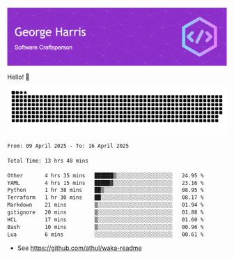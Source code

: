 ![img](./assets/github-header.png)

Hello! :wave:

<div align="center">
  <img  src="https://raw.githubusercontent.com/1999AZZAR/1999AZZAR/readme/resources/grid-snake.svg" alt="snake" />
</div>

<!--START_SECTION:waka-->

```txt
From: 09 April 2025 - To: 16 April 2025

Total Time: 13 hrs 48 mins

Other       4 hrs 35 mins   ██████▒░░░░░░░░░░░░░░░░░░   24.95 %
YAML        4 hrs 15 mins   █████▓░░░░░░░░░░░░░░░░░░░   23.16 %
Python      1 hr 38 mins    ██▒░░░░░░░░░░░░░░░░░░░░░░   08.95 %
Terraform   1 hr 30 mins    ██░░░░░░░░░░░░░░░░░░░░░░░   08.17 %
Markdown    21 mins         ▒░░░░░░░░░░░░░░░░░░░░░░░░   01.94 %
gitignore   20 mins         ▒░░░░░░░░░░░░░░░░░░░░░░░░   01.88 %
HCL         17 mins         ▒░░░░░░░░░░░░░░░░░░░░░░░░   01.60 %
Bash        10 mins         ▒░░░░░░░░░░░░░░░░░░░░░░░░   00.96 %
Lua         6 mins          ░░░░░░░░░░░░░░░░░░░░░░░░░   00.61 %
```

<!--END_SECTION:waka-->

- See <https://github.com/athul/waka-readme>
